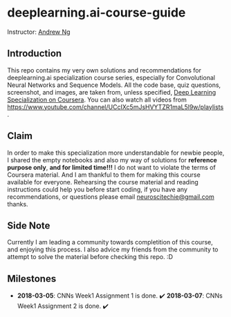 # deeplearning.ai-course-guide

Instructor: [Andrew Ng](http://www.andrewng.org/)

## Introduction
This repo contains my very own solutions and recommendations for deeplearning.ai specialization course series, especially for Convolutional Neural Networks and Sequence Models.
All the code base, quiz questions, screenshot, and images, are taken from, unless specified, [Deep Learning Specialization on Coursera](https://www.coursera.org/specializations/deep-learning).
You can also watch all videos from https://www.youtube.com/channel/UCcIXc5mJsHVYTZR1maL5l9w/playlists.

## Claim
In order to make this specialization more understandable for newbie people, I shared the empty notebooks and also my way of solutions for **reference purpose only**, **and for limited time!!!** I do not want to violate the terms of Coursera material. And I am thankful to them for making this course available for everyone.
Rehearsing the course material and reading instructions could help you before start coding, if you have any recommendations, or questions please email neuroscitechie@gmail.com thanks.

## Side Note
Currently I am leading a community towards completition of this course, and enjoying this process. I also advice my friends from the community to attempt to solve the material before checking this repo. :D
## Milestones

  - **2018-03-05**: CNNs Week1 Assignment 1 is done. ✔️
  **2018-03-07**: CNNs Week1 Assignment 2 is done. ✔️
  
  
